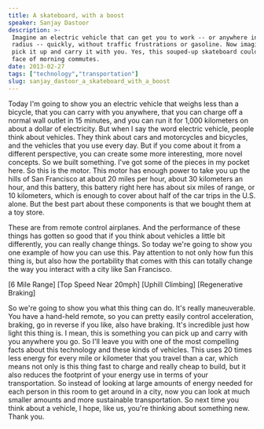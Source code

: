 ```yaml
---
title: A skateboard, with a boost
speaker: Sanjay Dastoor
description: >-
 Imagine an electric vehicle that can get you to work -- or anywhere in a six-mile
 radius -- quickly, without traffic frustrations or gasoline. Now imagine you can
 pick it up and carry it with you. Yes, this souped-up skateboard could change the
 face of morning commutes.
date: 2013-02-27
tags: ["technology","transportation"]
slug: sanjay_dastoor_a_skateboard_with_a_boost
---
```


Today I'm going to show you an electric vehicle that weighs less than a bicycle, that you
can carry with you anywhere, that you can charge off a normal wall outlet in 15 minutes,
and you can run it for 1,000 kilometers on about a dollar of electricity. But when I say
the word electric vehicle, people think about vehicles. They think about cars and
motorcycles and bicycles, and the vehicles that you use every day. But if you come about
it from a different perspective, you can create some more interesting, more novel
concepts. So we built something. I've got some of the pieces in my pocket here. So this is
the motor. This motor has enough power to take you up the hills of San Francisco at about
20 miles per hour, about 30 kilometers an hour, and this battery, this battery right here
has about six miles of range, or 10 kilometers, which is enough to cover about half of the
car trips in the U.S. alone. But the best part about these components is that we bought
them at a toy store.

These are from remote control airplanes. And the performance of these things has gotten so
good that if you think about vehicles a little bit differently, you can really change
things. So today we're going to show you one example of how you can use this. Pay attention
to not only how fun this thing is, but also how the portability that comes with this can
totally change the way you interact with a city like San Francisco.

[6 Mile Range] [Top Speed Near 20mph] [Uphill Climbing] [Regenerative Braking]

So we're going to show you what this thing can do. It's really maneuverable. You have a
hand-held remote, so you can pretty easily control acceleration, braking, go in reverse if
you like, also have braking. It's incredible just how light this thing is. I mean, this is
something you can pick up and carry with you anywhere you go. So I'll leave you with one of
the most compelling facts about this technology and these kinds of vehicles. This uses 20
times less energy for every mile or kilometer that you travel than a car, which means not
only is this thing fast to charge and really cheap to build, but it also reduces the
footprint of your energy use in terms of your transportation. So instead of looking at
large amounts of energy needed for each person in this room to get around in a city, now
you can look at much smaller amounts and more sustainable transportation. So next time you
think about a vehicle, I hope, like us, you're thinking about something new. Thank
you.

<!--
ad_duration=3.33
event="TED2013"
external_start_time=0
intro_duration=11.82
is_subtitle_required="False"
is_talk_featured="True"
language="en"
language_swap="False"
native_language="en"
number_of_related_talks=6
number_of_speakers=1
number_of_subtitled_videos=39
number_of_tags=2
number_of_talk_download_languages=40
number_of_talk_more_resources=0
number_of_talk_recommendations=0
number_of_talks_take_actions=0
post_ad_duration=0.83
published_timestamp="2013-04-02 15:06:45"
recording_date="2013-02-27"
speaker_description="Roboticist"
speaker_is_published=1
speaker_name="Sanjay Dastoor"
talk_name="A skateboard, with a boost"
talks_tags=["technology","transportation"]
url_audio="https://download.ted.com/talks/SanjayDastoor_2013.mp3?apikey=acme-roadrunner"
url_photo_speaker="https://pe.tedcdn.com/images/ted/b782960f2e0ced74bb64f4049f346b7744e7b02a_254x191.jpg"
url_photo_talk="https://pe.tedcdn.com/images/ted/f08363105a3a1102149c998c7ceed09aeb1c2766_1600x1200.jpg"
url_webpage="https://www.ted.com/talks/sanjay_dastoor_a_skateboard_with_a_boost"
video_type_name="TED Stage Talk"
-->